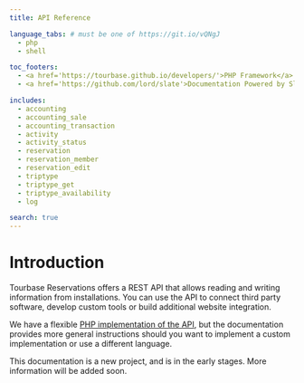 ```yaml
---
title: API Reference

language_tabs: # must be one of https://git.io/vQNgJ
  - php
  - shell

toc_footers:
  - <a href='https://tourbase.github.io/developers/'>PHP Framework</a>
  - <a href='https://github.com/lord/slate'>Documentation Powered by Slate</a>

includes:
  - accounting
  - accounting_sale
  - accounting_transaction
  - activity
  - activity_status
  - reservation
  - reservation_member
  - reservation_edit
  - triptype
  - triptype_get
  - triptype_availability
  - log

search: true
---
```


# Introduction

Tourbase Reservations offers a REST API that allows reading and writing information from installations. You can use the API to connect third party software, develop custom tools or build additional website integration.

We have a flexible [PHP implementation of the API](https://github.com/tourbase/arctic-api), but the documentation provides more general instructions should you want to implement a custom implementation or use a different language.

This documentation is a new project, and is in the early stages. More information will be added soon.
